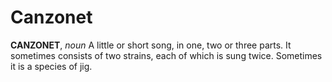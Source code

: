 # Canzonet

**CANZONET**, _noun_ A little or short song, in one, two or three parts. It sometimes consists of two strains, each of which is sung twice. Sometimes it is a species of jig.